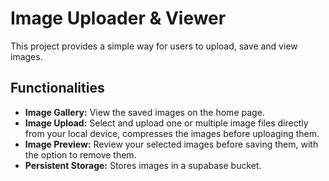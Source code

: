 # Image Uploader & Viewer
This project provides a simple way for users to upload, save and view images.

## Functionalities
-   **Image Gallery:** View the saved images on the home page.
-   **Image Upload:** Select and upload one or multiple image files directly from your local device, compresses the images before uploaging them.
-   **Image Preview:** Review your selected images before saving them, with the option to remove them.
-   **Persistent Storage:** Stores images in a supabase bucket.
